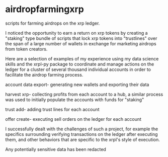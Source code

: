 # airdropfarmingxrp
scripts for farming airdrops on the xrp ledger. 

I noticed the opportunity to earn a return on xrp tokens by
creating a "staking" type bundle of scripts that lock xrp tokens into "trustlines" over the 
span of a large number of wallets in exchange for marketing airdrops from token creators. 

Here are a selection of examples of my experience using my data science skills and the xrpl-py package to coordinate
and manage actions on the ledger for a cluster of several thousand individual accounts in order to facilitate
the airdrop farming process. 

account data export- generating new wallets and exporting their data

harvest xrp- collecting profits from each account to a hub, a similar process was used
to initially populate the accounts with funds for "staking"

trust add- adding trust lines for each account

offer create- executing sell orders on the ledger for each account

I successfully dealt with the challenges of such a project, for example the specifics surrounding verifying
transactions on the ledger after executing them, and other behaviors that are specific to the xrpl's 
style of execution.

Any potentially sensitive data has been redacted 
